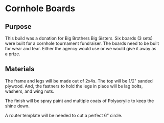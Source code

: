 # Cornhole Boards

## Purpose
This build was a donation for Big Brothers Big Sisters. Six boards (3 sets) were built for a cornhole tournament fundraiser. The boards need to be built for wear and tear. Either the agency would use or we would give it away as a prize. 

## Materials
The frame and legs will be made out of 2x4s. The top will be 1/2" sanded plywood. And, the fastners to hold the legs in place will be lag bolts, washers, and wing nuts. 

The finish will be spray paint and multiple coats of Polyacrylic to keep the shine down. 

A router template will be needed to cut a perfect 6" circle. 
